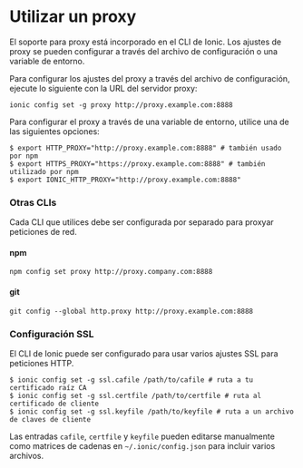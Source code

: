 # Utilizar un proxy

El soporte para proxy está incorporado en el CLI de Ionic. Los ajustes de proxy se pueden configurar a través del archivo de configuración o una variable de entorno.

Para configurar los ajustes del proxy a través del archivo de configuración, ejecute lo siguiente con la URL del servidor proxy:

```shell
ionic config set -g proxy http://proxy.example.com:8888
```

Para configurar el proxy a través de una variable de entorno, utilice una de las siguientes opciones:

```shell
$ export HTTP_PROXY="http://proxy.example.com:8888" # también usado por npm
$ export HTTPS_PROXY="https://proxy.example.com:8888" # también utilizado por npm
$ export IONIC_HTTP_PROXY="http://proxy.example.com:8888"
```

### Otras CLIs

Cada CLI que utilices debe ser configurada por separado para proxyar peticiones de red.

#### npm

```shell
npm config set proxy http://proxy.company.com:8888
```

#### git

```shell
git config --global http.proxy http://proxy.example.com:8888
```

### Configuración SSL

El CLI de Ionic puede ser configurado para usar varios ajustes SSL para peticiones HTTP.

```shell
$ ionic config set -g ssl.cafile /path/to/cafile # ruta a tu certificado raíz CA
$ ionic config set -g ssl.certfile /path/to/certfile # ruta al certificado de cliente
$ ionic config set -g ssl.keyfile /path/to/keyfile # ruta a un archivo de claves de cliente
```

Las entradas `cafile`, `certfile` y `keyfile` pueden editarse manualmente como matrices de cadenas en `~/.ionic/config.json` para incluir varios archivos.
